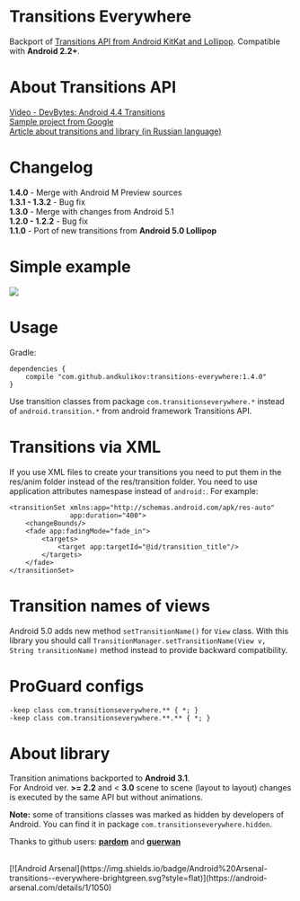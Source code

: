 Transitions Everywhere
============
Backport of [Transitions API from Android KitKat and Lollipop][1]. Compatible with <b>Android 2.2+</b>.

About Transitions API
============
[Video - DevBytes: Android 4.4 Transitions][2]<br>
[Sample project from Google][3]<br>
[Article about transitions and library (in Russian language)][6]

Changelog
============
<b>1.4.0</b> - Merge with Android M Preview sources<br>
<b>1.3.1 - 1.3.2</b> - Bug fix<br>
<b>1.3.0</b> - Merge with changes from Android 5.1<br>
<b>1.2.0 - 1.2.2</b> - Bug fix<br>
<b>1.1.0</b> - Port of new transitions from <b>Android 5.0 Lollipop</b>

Simple example
============
<img src="http://habrastorage.org/getpro/habr/post_images/e93/37c/0da/e9337c0dacc355523adddf1545b57e5a.gif"/>

Usage
============
Gradle:
```
dependencies {
    compile "com.github.andkulikov:transitions-everywhere:1.4.0"
}
```
Use transition classes from package `com.transitionseverywhere.*` instead of `android.transition.*` from android framework Transitions API.<br>

Transitions via XML
============
If you use XML files to create your transitions you need to put them in the res/anim folder instead of the res/transition folder. You need to use application attributes namespase instead of `android:`. For example:
```
<transitionSet xmlns:app="http://schemas.android.com/apk/res-auto"
               app:duration="400">
    <changeBounds/>
    <fade app:fadingMode="fade_in">
        <targets>
            <target app:targetId="@id/transition_title"/>
        </targets>
    </fade>
</transitionSet>
```

Transition names of views
============
Android 5.0 adds new method `setTransitionName()` for `View` class. With this library you should call `TransitionManager.setTransitionName(View v, String transitionName)` method instead to provide backward compatibility.

ProGuard configs
============
```
-keep class com.transitionseverywhere.** { *; }
-keep class com.transitionseverywhere.**.** { *; }
```

About library
============
Transition animations backported to <b>Android 3.1</b>.<br>
For Android ver. <b>>= 2.2</b> and < <b>3.0</b> scene to scene (layout to layout) changes is executed by the same API  but without animations.

<b>Note:</b> some of transitions classes was marked as hidden by developers of Android. You can find it in package  `com.transitionseverywhere.hidden`.

Thanks to github users: <b>[pardom][4]</b> and <b>[guerwan][5]</b>  

[1]: http://developer.android.com/reference/android/transition/package-summary.html
[2]: https://www.youtube.com/watch?v=S3H7nJ4QaD8
[3]: https://developer.android.com/samples/BasicTransition/index.html
[4]: https://github.com/pardom/TransitionSupportLibrary
[5]: https://github.com/guerwan/TransitionsBackport
[6]: http://habrahabr.ru/post/243363/

<br>
[![Android Arsenal](https://img.shields.io/badge/Android%20Arsenal-transitions--everywhere-brightgreen.svg?style=flat)](https://android-arsenal.com/details/1/1050)
